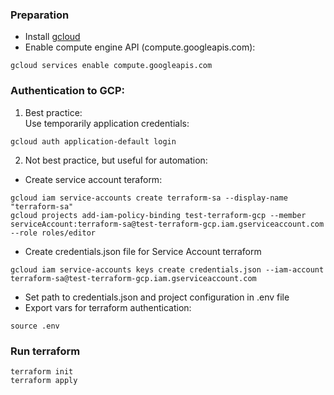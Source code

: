 ### Preparation
- Install [gcloud](https://cloud.google.com/sdk/install)  
- Enable compute engine API (compute.googleapis.com):  
```
gcloud services enable compute.googleapis.com
```
### Authentication to GCP:
1) Best practice:  
Use temporarily application credentials:
```
gcloud auth application-default login
```
2) Not best practice, but useful for automation:

- Create service account teraform:  
```
gcloud iam service-accounts create terraform-sa --display-name "terraform-sa"
gcloud projects add-iam-policy-binding test-terraform-gcp --member serviceAccount:terraform-sa@test-terraform-gcp.iam.gserviceaccount.com --role roles/editor
```
- Create credentials.json file for Service Account terraform  
```
gcloud iam service-accounts keys create credentials.json --iam-account terraform-sa@test-terraform-gcp.iam.gserviceaccount.com
```
- Set path to credentials.json and project configuration in .env file
- Export vars for terraform authentication:  
```
source .env
```

### Run terraform
```
terraform init
terraform apply
```
